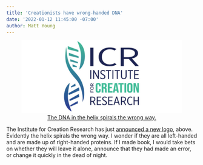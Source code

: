 ```yaml
---
title: 'Creationists have wrong-handed DNA'
date: '2022-01-12 11:45:00 -07:00'
author: Matt Young
---
```

<figure>
<img src="/uploads/2022/ICR_New_Logo_403.jpg" alt="Logo"/>
<figcaption><div align=center><a href="https://www.icr.org/article/icr-announces-new-logo/">The DNA in the helix spirals the wrong way.</a></div> 
</figcaption>
</figure>
<p>
<p>
The Institute for Creation Research has just <a href="https://www.icr.org/article/icr-announces-new-logo/">announced a new logo</a>, above. Evidently the helix spirals the wrong way. I wonder if they are all left-handed and are made up of right-handed proteins. If I made book, I would take bets on whether they will leave it alone, announce that they had made an error, or change it quickly in the dead of night.
